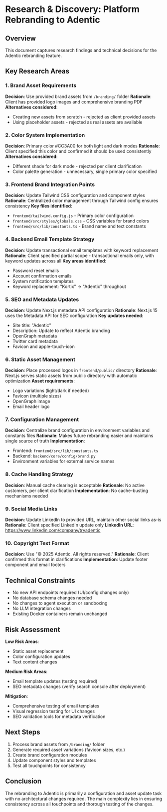 # Research & Discovery: Platform Rebranding to Adentic

## Overview
This document captures research findings and technical decisions for the Adentic rebranding feature.

## Key Research Areas

### 1. Brand Asset Requirements

**Decision**: Use provided brand assets from `/branding/` folder
**Rationale**: Client has provided logo images and comprehensive branding PDF
**Alternatives considered**:
- Creating new assets from scratch - rejected as client provided assets
- Using placeholder assets - rejected as real assets are available

### 2. Color System Implementation

**Decision**: Primary color #CC3A00 for both light and dark modes
**Rationale**: Client specified this color and confirmed it should be used consistently
**Alternatives considered**:
- Different shade for dark mode - rejected per client clarification
- Color palette generation - unnecessary, single primary color specified

### 3. Frontend Brand Integration Points

**Decision**: Update Tailwind CSS configuration and component styles
**Rationale**: Centralized color management through Tailwind config ensures consistency
**Key files identified**:
- `frontend/tailwind.config.js` - Primary color configuration
- `frontend/src/styles/globals.css` - CSS variables for brand colors
- `frontend/src/lib/constants.ts` - Brand name and text constants

### 4. Backend Email Template Strategy

**Decision**: Update transactional email templates with keyword replacement
**Rationale**: Client specified partial scope - transactional emails only, with keyword updates across all
**Key areas identified**:
- Password reset emails
- Account confirmation emails
- System notification templates
- Keyword replacement: "Kortix" → "Adentic" throughout

### 5. SEO and Metadata Updates

**Decision**: Update Next.js metadata API configuration
**Rationale**: Next.js 15 uses the Metadata API for SEO configuration
**Key updates needed**:
- Site title: "Adentic"
- Description: Update to reflect Adentic branding
- OpenGraph metadata
- Twitter card metadata
- Favicon and apple-touch-icon

### 6. Static Asset Management

**Decision**: Place processed logos in `frontend/public/` directory
**Rationale**: Next.js serves static assets from public directory with automatic optimization
**Asset requirements**:
- Logo variations (light/dark if needed)
- Favicon (multiple sizes)
- OpenGraph image
- Email header logo

### 7. Configuration Management

**Decision**: Centralize brand configuration in environment variables and constants files
**Rationale**: Makes future rebranding easier and maintains single source of truth
**Implementation**:
- Frontend: `frontend/src/lib/constants.ts`
- Backend: `backend/core/config/brand.py`
- Environment variables for external service names

### 8. Cache Handling Strategy

**Decision**: Manual cache clearing is acceptable
**Rationale**: No active customers, per client clarification
**Implementation**: No cache-busting mechanisms needed

### 9. Social Media Links

**Decision**: Update LinkedIn to provided URL, maintain other social links as-is
**Rationale**: Client specified LinkedIn update only
**LinkedIn URL**: https://www.linkedin.com/company/tryadentic

### 10. Copyright Text Format

**Decision**: Use "© 2025 Adentic. All rights reserved."
**Rationale**: Client confirmed this format in clarifications
**Implementation**: Update footer component and email footers

## Technical Constraints

- No new API endpoints required (UI/config changes only)
- No database schema changes needed
- No changes to agent execution or sandboxing
- No LLM integration changes
- Existing Docker containers remain unchanged

## Risk Assessment

**Low Risk Areas**:
- Static asset replacement
- Color configuration updates
- Text content changes

**Medium Risk Areas**:
- Email template updates (testing required)
- SEO metadata changes (verify search console after deployment)

**Mitigation**:
- Comprehensive testing of email templates
- Visual regression testing for UI changes
- SEO validation tools for metadata verification

## Next Steps

1. Process brand assets from `/branding/` folder
2. Generate required asset variations (favicon sizes, etc.)
3. Create brand configuration modules
4. Update component styles and templates
5. Test all touchpoints for consistency

## Conclusion

The rebranding to Adentic is primarily a configuration and asset update task with no architectural changes required. The main complexity lies in ensuring consistency across all touchpoints and thorough testing of the changes.